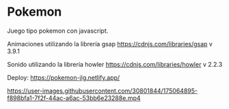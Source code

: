 # Pokemon
Juego tipo pokemon con javascript.

Animaciones utilizando la librería gsap https://cdnjs.com/libraries/gsap v 3.9.1

Sonido utilizando la librería howler https://cdnjs.com/libraries/howler v 2.2.3

Deploy: https://pokemon-jlg.netlify.app/

https://user-images.githubusercontent.com/30801844/175064895-f898bfa1-7f2f-44ac-a6ac-53bb6e23288e.mp4


